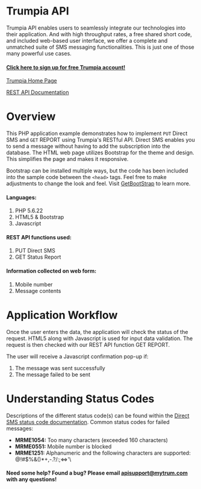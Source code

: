 # Trumpia API #
Trumpia API enables users to seamlessly integrate our technologies into their application. And with high throughput rates, a free shared short code, and included web-based user interface, we offer a complete and unmatched suite of SMS messaging functionalities. This is just one of those many powerful use cases.

#### [Click here to sign up for free Trumpia account!](https://api.trumpia.com) ####

[Trumpia Home Page](https://trumpia.com)

[REST API Documentation](http://api.trumpia.com/docs/rest/overview.php)

# Overview #
This PHP application example demonstrates how to implement `PUT` Direct SMS and `GET` REPORT using Trumpia's RESTful API. Direct SMS enables you to send a message without having to add the subscription into the database. The HTML web page utilizes Bootstrap for the theme and design. This simplifies the page and makes it responsive.

Bootstrap can be installed multiple ways, but the code has been included into the sample code between the `<head>` tags. Feel free to make adjustments to change the look and feel. Visit [GetBootStrap](https://getbootstrap.com/docs/4.0/getting-started/introduction/) to learn more.

#### Languages: ####
1. PHP 5.6.22
2. HTML5 & Bootstrap
3. Javascript

#### REST API functions used: ####
1. PUT Direct SMS
2. GET Status Report

#### Information collected on web form: ####
1. Mobile number
2. Message contents

# Application Workflow #
Once the user enters the data, the application will check the status of the request. HTML5 along with Javascript is used for input data validation. The request is then checked with our REST API function GET REPORT.

The user will receive a Javascript confirmation pop-up if:
1. The message was sent successfully
2. The message failed to be sent

# Understanding Status Codes #
Descriptions of the different status code(s) can be found within the [Direct SMS status code documentation](http://trumpia.com/api/docs/rest/status-code/direct-sms.php#put). Common status codes for failed messages:
* **MRME1054:** Too many characters (exceeded 160 characters)
* **MRME0551:** Mobile number is blocked
* **MRME1251:** Alphanumeric and the following characters are supported: \@\!\#\$\%\&\(\)\*\+\,\-\.\?\/\:\;\<\=\>\'\

#### Need some help? Found a bug? Please email [apisupport@mytrum.com](mailto:apisupport@mytrum.com) with any questions! ####
